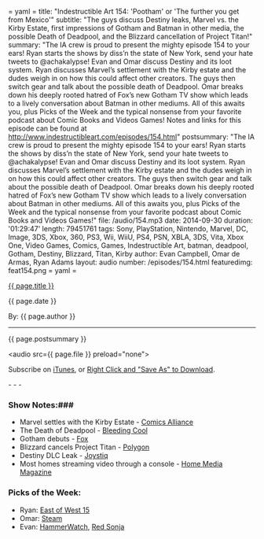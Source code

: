 = yaml =
title: "Indestructible Art 154: 'Pootham' or 'The further you get from Mexico'"
subtitle: "The guys discuss Destiny leaks, Marvel vs. the Kirby Estate, first impressions of Gotham and Batman in other media, the possible Death of Deadpool, and the Blizzard cancellation of Project Titan!"
summary: "The IA crew is proud to present the mighty episode 154 to your ears! Ryan starts the shows by diss’n the state of New York, send your hate tweets to @achakalypse! Evan and Omar discuss Destiny and its loot system. Ryan discusses Marvel’s settlement with the Kirby estate and the dudes weigh in on how this could affect other creators. The guys then switch gear and talk about the possible death of Deadpool. Omar breaks down his deeply rooted hatred of Fox’s new Gotham TV show which leads to a lively conversation about Batman in other mediums. All of this awaits you, plus Picks of the Week  and the typical nonsense from your favorite podcast about Comic Books and Videos Games! Notes and links for this episode can be found at http://www.indestructibleart.com/episodes/154.html"
postsummary: "The IA crew is proud to present the mighty episode 154 to your ears! Ryan starts the shows by diss’n the state of New York, send your hate tweets to @achakalypse! Evan and Omar discuss Destiny and its loot system. Ryan discusses Marvel’s settlement with the Kirby estate and the dudes weigh in on how this could affect other creators. The guys then switch gear and talk about the possible death of Deadpool. Omar breaks down his deeply rooted hatred of Fox’s new Gotham TV show which leads to a lively conversation about Batman in other mediums. All of this awaits you, plus Picks of the Week  and the typical nonsense from your favorite podcast about Comic Books and Videos Games!"
file: /audio/154.mp3
date: 2014-09-30
duration: '01:29:47'
length: 79451761
tags: Sony, PlayStation, Nintendo, Marvel, DC, Image, 3DS, Xbox, 360, PS3, Wii, WiiU, PS4, PSN, XBLA, 3DS, Vita, Xbox One, Video Games, Comics, Games, Indestructible Art, batman, deadpool, Gotham, Destiny, Blizzard, Titan, Kirby
author: Evan Campbell, Omar de Armas, Ryan Adams
layout: audio
number: /episodes/154.html
featuredimg: feat154.png
= yaml =

<a href="{{ page.url }}" class='postTitleLink'><p class='postTitle'>{{ page.title }}</p></a>
<p class='postPublished'>{{ page.date }}</p>
<p class='postAuthor'>By: {{ page.author }}</p>
<hr>

<p class='podcastSummary'>{{ page.postsummary }}</p>

<audio src={{ page.file }} preload="none"></audio>
<p class='subLinks'>Subscribe on <a href='http://bit.ly/iapodcast'>iTunes</a>, or <a href={{ page.file }}>Right Click and "Save As" to Download</a>.</p>
- - -

### Show Notes:###
* Marvel settles with the Kirby Estate - [Comics Alliance](http://comicsalliance.com/marvel-settles-copyright-dispute-with-jack-kirbys-heirs/)
* The Death of Deadpool - [Bleeding Cool](http://www.bleedingcool.com/2014/09/23/marvels-david-gabriel-teases-the-death-of-deadpool/)
* Gotham debuts -  [Fox](http://www.fox.com/gotham/)
* Blizzard cancels Project Titan - [Polygon](http://www.polygon.com/2014/9/23/6827535/blizzard-history-of-titan-mmo)
* Destiny DLC Leak - [Joystiq](http://www.joystiq.com/2014/09/28/report-destiny-bug-leaks-expansion-content-early/#continued)
* Most homes streaming video through a console -  [Home Media Magazine](http://www.homemediamagazine.com/streaming/parks-most-homes-stream-video-game-console-34246)

### Picks of the Week: ###
* Ryan: [East of West 15](https://imagecomics.com/comics/releases/east-of-west-15)
* Omar: [Steam](http://store.steampowered.com)
* Evan: [HammerWatch](http://www.hammerwatch.com), [Red Sonja](https://www.comixology.com/Red-Sonja/comics-series/10842)
